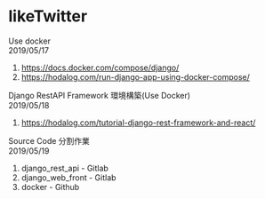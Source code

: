 # likeTwitter

Use docker
<br>2019/05/17
1. https://docs.docker.com/compose/django/
2. https://hodalog.com/run-django-app-using-docker-compose/

Django RestAPI Framework 環境構築(Use Docker)
<br>2019/05/18
1. https://hodalog.com/tutorial-django-rest-framework-and-react/

Source Code 分割作業
<br>2019/05/19
1. django_rest_api  - Gitlab
2. django_web_front - Gitlab
3. docker           - Github
